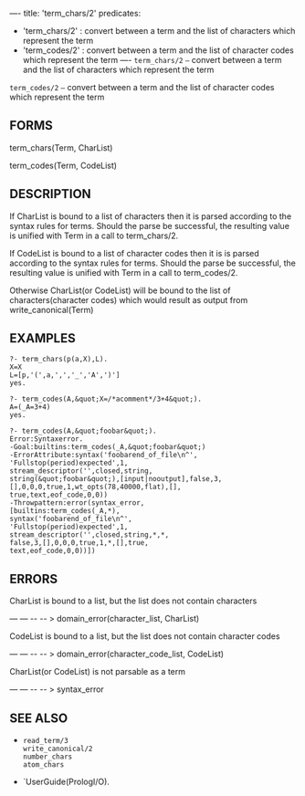 —-
title: 'term_chars/2'
predicates:
 - 'term_chars/2' : convert between a term and the list of characters which represent the term
 - 'term_codes/2' : convert between a term and the list of character codes which represent the term
—-
`term_chars/2` `—` convert between a term and the list of characters which represent the term

`term_codes/2` `—` convert between a term and the list of character codes which represent the term


## FORMS

term_chars(Term, CharList)

term_codes(Term, CodeList)


## DESCRIPTION

If CharList is bound to a list of characters then it is parsed according to the syntax rules for terms. Should the parse be successful, the resulting value is unified with Term in a call to term_chars/2.

If CodeList is bound to a list of character codes then it is is parsed according to the syntax rules for terms. Should the parse be successful, the resulting value is unified with Term in a call to term_codes/2.

Otherwise CharList(or CodeList) will be bound to the list of characters(character codes) which would result as output from write_canonical(Term)


## EXAMPLES

```
?- term_chars(p(a,X),L).
X=X
L=[p,'(',a,',','_','A',')']
yes.
```

```
?- term_codes(A,&quot;X=/*acomment*/3+4&quot;).
A=(_A=3+4)
yes.
```

```
?- term_codes(A,&quot;foobar&quot;).
Error:Syntaxerror.
-Goal:builtins:term_codes(_A,&quot;foobar&quot;)
-ErrorAttribute:syntax('foobarend_of_file\n^',
'Fullstop(period)expected',1,
stream_descriptor('',closed,string,
string(&quot;foobar&quot;),[input|nooutput],false,3,
[],0,0,0,true,1,wt_opts(78,40000,flat),[],
true,text,eof_code,0,0))
-Throwpattern:error(syntax_error,
[builtins:term_codes(_A,*),
syntax('foobarend_of_file\n^',
'Fullstop(period)expected',1,
stream_descriptor('',closed,string,*,*,
false,3,[],0,0,0,true,1,*,[],true,
text,eof_code,0,0))])
```

## ERRORS

CharList is bound to a list, but the list does not contain characters

— — -- -- &gt; domain_error(character_list, CharList)

CodeList is bound to a list, but the list does not contain character codes

— — -- -- &gt; domain_error(character_code_list, CodeList)

CharList(or CodeList) is not parsable as a term

— — -- -- &gt; syntax_error


## SEE ALSO

- `read_term/3`  
`write_canonical/2`  
`number_chars`  
`atom_chars`

- `UserGuide(PrologI/O).
